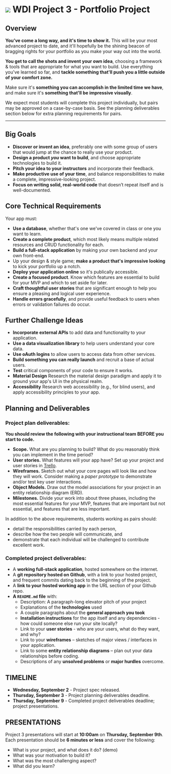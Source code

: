# ![](https://ga-dash.s3.amazonaws.com/production/assets/logo-9f88ae6c9c3871690e33280fcf557f33.png) WDI Project 3 - Portfolio Project

## Overview

**You’ve come a long way, and it's time to show it.** This will be your most advanced project to date, and it'll hopefully be the shining beacon of bragging rights for your portfolio as you make your way out into the world.

**You get to call the shots and invent your own idea**, choosing a framework & tools that are appropriate for what you want to build. Use everything you've learned so far, and **tackle something that'll push you a little outside of your comfort zone.**

Make sure it's **something you can accomplish in the limited time we have**, and make sure it's **something that'll be impressive visually**.

We expect most students will complete this project individually, but pairs may be approved on a case-by-case basis. See the planning deliverables section below for extra planning requirements for pairs. 

---

## Big Goals

* **Discover or invent an idea**, preferably one with some group of users that would jump at the chance to really use your product.
* **Design a product _you_ want to build**, and choose appropriate technologies to build it.
* **Pitch your idea to your instructors** and incorporate their feedback.
* **Make productive use of your time**, and balance responsibilities to make a complete, impressive-looking project.
* **Focus on writing solid, real-world code** that doesn’t repeat itself and is well-documented.




## Core Technical Requirements

Your app must:

* **Use a database**, whether that's one we've covered in class or one you want to learn.
* **Create a complete product**, which most likely means multiple related resources and CRUD functionality for each.
* **Build a full-stack application** by making your own backend and your own front-end.
* Up your design & style game; **make a product that's impressive looking** to kick your portfolio up a notch.
* **Deploy your application online** so it's publically accessible.
* **Create a focused product**. Know which features are essential to build for your MVP and which to set aside for later.
* **Craft thoughtful user stories** that are significant enough to help you ensure a pleasing and logical user experience. 
* **Handle errors gracefully**, and provide useful feedback to users when errors or validation failures do occur.

## Further Challenge Ideas
* **Incorporate external APIs** to add data and functionality to your application.
* **Use a data visualization library** to help users understand your core data. 
* **Use oAuth logins** to allow users to access data from other services.
* **Build something you can really launch** and recruit a base of actual users.
* **Test** critical components of your code to ensure it works.
* **Material Design** Research the material design paradigm and apply it to ground your app's UI in the physical realm.
* **Accessibility** Research web accessibility (e.g., for blind users), and apply accessibility principles to your app.

## Planning and Deliverables 

### Project plan deliverables:

**You should review the following with your instructional team BEFORE you start to code.**

* **Scope.** What are you planning to build? What do you reasonably think you can implement in the time period?
* **User stories.** What features will your app have? Set up your project and user stories in [Trello](https://trello.com).
* **Wireframes.** Sketch out what your core pages will look like and how they will work. Consider making a *paper prototype* to demonstrate and/or test key user interactions.
* **Object Models.** Draw out the model associations for your project in an entity relationship diagram (ERD).
* **Milestones.** Divide your work into about three phases, including the most essential features for your MVP, features that are important but not essential, and features that are less important. 


In addition to the above requirements, students working as pairs should:
  * detail the responsibilities carried by each person, 
  * describe how the two people will communicate, and 
  * demonstrate that each individual will be challenged to contribute excellent work.


### Completed project deliverables:

* A **working full-stack application**, hosted somewhere on the internet.
* A **git repository hosted on Github**, with a link to your hosted project, and frequent commits dating back to the beginning of the project.
* A **link to your hosted working app** in the URL section of your Github repo.
* **A ``README.md`` file** with: 
    * Description: A paragraph-long elevator pitch of your project
    * Explanations of the **technologies** used
    * A couple paragraphs about the **general approach you took**
    * **Installation instructions** for the app itself and any dependencies - how could someone else run your site locally?
    * Link to your **user stories** - who are your users, what do they want, and why?
    * Link to your **wireframes** – sketches of major views / interfaces in your application.
    * Link to some **entity relationship diagrams** – plan out your data relationships before coding.
    * Descriptions of any **unsolved problems** or **major hurdles** overcome.


## TIMELINE

* **Wednesday, September 2** - Project spec released. 
* **Thursday, September 3** - Project planning deliverables deadline. 
* **Thursday, September 9** - Completed project deliverables deadline; project presentations.

## PRESENTATIONS

Project 3 presentations will start at **10:00am** on **Thursday, September 9th**. Each presentation should be **6 minutes or less** and cover the following:

* What is your project, and what does it do? (demo)
* What was your motivation to build it?
* What was the most challenging aspect? 
* What did you learn?
